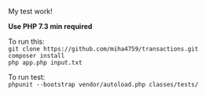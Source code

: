 My test work!

**Use PHP 7.3 min required**

To run this: <br>
`git clone https://github.com/miha4759/transactions.git` <br>
`composer install` <br>
`php app.php input.txt`  <br>

To run test: <br>
`phpunit --bootstrap vendor/autoload.php classes/tests/`